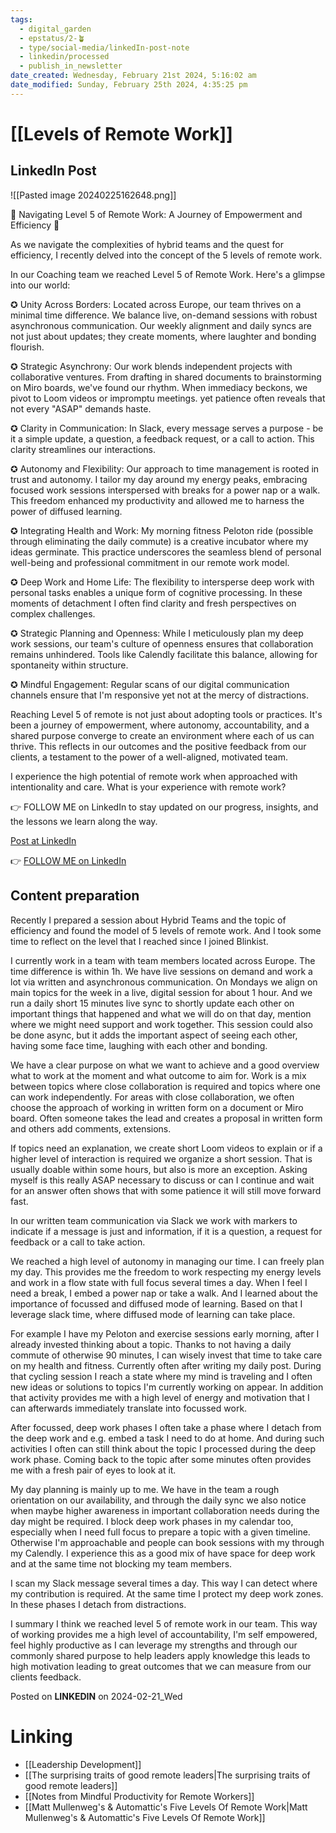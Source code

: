 ```yaml
---
tags:
  - digital_garden
  - epstatus/2-🪴
  - type/social-media/linkedIn-post-note
  - linkedin/processed
  - publish_in_newsletter
date_created: Wednesday, February 21st 2024, 5:16:02 am
date_modified: Sunday, February 25th 2024, 4:35:25 pm
---
```

# [[Levels of Remote Work]]
## LinkedIn Post
![[Pasted image 20240225162648.png]]

🧭 Navigating Level 5 of Remote Work: A Journey of Empowerment and Efficiency 🚀  
  
As we navigate the complexities of hybrid teams and the quest for efficiency, I recently delved into the concept of the 5 levels of remote work.  
  
In our Coaching team we reached Level 5 of Remote Work. Here's a glimpse into our world:  
  
✪ Unity Across Borders: Located across Europe, our team thrives on a minimal time difference. We balance live, on-demand sessions with robust asynchronous communication. Our weekly alignment and daily syncs are not just about updates; they create moments, where laughter and bonding flourish.  
  
✪ Strategic Asynchrony: Our work blends independent projects with collaborative ventures. From drafting in shared documents to brainstorming on Miro boards, we've found our rhythm. When immediacy beckons, we pivot to Loom videos or impromptu meetings. yet patience often reveals that not every "ASAP" demands haste.  
  
✪ Clarity in Communication: In Slack, every message serves a purpose - be it a simple update, a question, a feedback request, or a call to action. This clarity streamlines our interactions.  
  
✪ Autonomy and Flexibility: Our approach to time management is rooted in trust and autonomy. I tailor my day around my energy peaks, embracing focused work sessions interspersed with breaks for a power nap or a walk. This freedom enhanced my productivity and allowed me to harness the power of diffused learning.  
  
✪ Integrating Health and Work: My morning fitness Peloton ride (possible through eliminating the daily commute) is a creative incubator where my ideas germinate. This practice underscores the seamless blend of personal well-being and professional commitment in our remote work model.  
  
✪ Deep Work and Home Life: The flexibility to intersperse deep work with personal tasks enables a unique form of cognitive processing. In these moments of detachment I often find clarity and fresh perspectives on complex challenges.  
  
✪ Strategic Planning and Openness: While I meticulously plan my deep work sessions, our team's culture of openness ensures that collaboration remains unhindered. Tools like Calendly facilitate this balance, allowing for spontaneity within structure.  
  
✪ Mindful Engagement: Regular scans of our digital communication channels ensure that I'm responsive yet not at the mercy of distractions.  
  
Reaching Level 5 of remote is not just about adopting tools or practices. It's been a journey of empowerment, where autonomy, accountability, and a shared purpose converge to create an environment where each of us can thrive. This reflects in our outcomes and the positive feedback from our clients, a testament to the power of a well-aligned, motivated team.  
  
I experience the high potential of remote work when approached with intentionality and care. What is your experience with remote work?  
  
👉 FOLLOW ME on LinkedIn to stay updated on our progress, insights, and the lessons we learn along the way.

[Post at LinkedIn](https://www.linkedin.com/posts/sebastiankamilli_navigating-level-5-of-remote-work-a-journey-activity-7165978505392963586-rXaO?utm_source=share&utm_medium=member_desktop)

👉 [FOLLOW ME on LinkedIn](https://www.linkedin.com/comm/mynetwork/discovery-see-all?usecase=PEOPLE_FOLLOWS&followMember=sebastiankamilli)

## Content preparation
Recently I prepared a session about Hybrid Teams and the topic of efficiency and found the model of 5 levels of remote work. And I took some time to reflect on the level that I reached since I joined Blinkist. 

I currently work in a team with team members located across Europe. The time difference is within 1h.  We have live sessions on demand and work a lot via written and asynchronous communication. On Mondays we align on main topics for the week in a live, digital session for about 1 hour. And we run a daily short 15 minutes live sync to shortly update each other on important things that happened and what we will do on that day, mention where we might need support and work together. This session could also be done async, but it adds the important aspect of seeing each other, having some face time, laughing with each other and bonding. 

We have a clear purpose on what we want to achieve and a good overview what to work at the moment and what outcome to aim for. 
Work is a mix between topics where close collaboration is required and topics where one can work independently. For areas with close collaboration, we often choose the approach of working in written form on a document or Miro board. Often someone takes the lead and creates a proposal in written form and others add comments, extensions. 

If topics need an explanation, we create short Loom videos to explain or if a higher level of interaction is required we organize a short session. That is usually doable within some hours, but also is more an exception. Asking myself is this really ASAP necessary to discuss or can I continue and wait for an answer often shows that with some patience it will still move forward fast.

In our written team communication via Slack we work with markers to indicate  if a message is just and information, if it is a question, a request for feedback or a call to take action. 

We reached a high level of autonomy in managing our time. I can freely plan my day. This provides me the freedom to work respecting my energy levels and work in a flow state with full focus several times a day. When I feel I need a break, I embed a power nap or take a walk. And I learned about the importance of focussed and diffused mode of learning. Based on that I leverage slack time, where diffused mode of learning can take place. 

For example I have my Peloton and exercise sessions early morning, after I already invested thinking about a topic. Thanks to not having a daily commute of otherwise 90 minutes, I can wisely invest that time to take care on my health and fitness. Currently often after writing my daily post. During that cycling session I reach a state where my mind is traveling and I often new ideas or solutions to topics I'm currently working on appear. In addition that activity provides me with a high level of energy and motivation that I can afterwards immediately translate into focussed work. 

After focussed, deep work phases I often take a phase where I detach from the deep work and e.g. embed a task I need to do at home. And during such activities I often can still think about the topic I processed during the deep work phase. Coming back to the topic after some minutes often provides me with a fresh pair of eyes to look at it. 

My day planning is mainly up to me. We have in the team a rough orientation on our availability, and through the daily sync we also notice when maybe higher awareness in important collaboration needs during the day might be required. I block deep work phases in my calendar too, especially when I need full focus to prepare a topic with a given timeline. Otherwise I'm approachable and people can book sessions with my through my Calendly. I experience this as a good mix of have space for deep work and at the same time not blocking my team members. 

I scan my Slack message several times a day. This way I can detect where my contribution is required. At the same time I protect my deep work zones. In these phases I detach from distractions. 

I summary I think we reached level 5 of remote work in our team. This way of working provides me a high level of accountability, I'm self empowered, feel highly productive as I can leverage my strengths and through our commonly shared purpose to help leaders apply knowledge this leads to high motivation leading to great outcomes that we can measure from our clients feedback. 

Posted on **LINKEDIN** on 2024-02-21_Wed
# Linking
+ [[Leadership Development]]
+ [[The surprising traits of good remote leaders|The surprising traits of good remote leaders]]
+ [[Notes from Mindful Productivity for Remote Workers]]
+ [[Matt Mullenweg's & Automattic's Five Levels Of Remote Work|Matt Mullenweg's & Automattic's Five Levels Of Remote Work]]